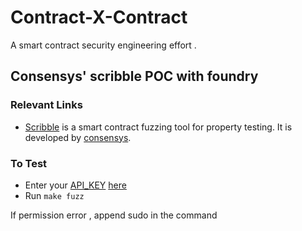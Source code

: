 # Contract-X-Contract
A smart contract security engineering effort .

## Consensys' scribble POC with foundry

### Relevant Links
- [Scribble](https://docs.scribble.codes/) is a smart contract fuzzing tool for property testing. It is developed by [consensys](https://consensys.net/diligence/).

### To Test 

- Enter your [API_KEY](https://fuzzing.diligence.tools/)  [here](https://github.com/supernovahs/contract-x-contract/blob/8c5c67980101d5ac72f66f46b1b5ea8965a1fddc/Makefile#L1)
- Run `make fuzz`

If permission error , append sudo in the command 



